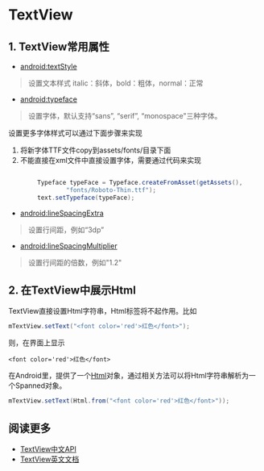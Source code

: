 # TextView

<!-- toc --> 


## 1. TextView常用属性

* [android:textStyle](http://developer.android.com/reference/android/widget/TextView.html#attr_android:textStyle)
>设置文本样式
italic：斜体，bold：粗体，normal：正常

* [android:typeface](http://developer.android.com/reference/android/widget/TextView.html#attr_android:typeface)
>设置字体，默认支持“sans”, “serif”, “monospace"三种字体。

设置更多字体样式可以通过下面步骤来实现

1. 将新字体TTF文件copy到assets/fonts/目录下面
2. 不能直接在xml文件中直接设置字体，需要通过代码来实现


```java

		Typeface typeFace = Typeface.createFromAsset(getAssets(),
				"fonts/Roboto-Thin.ttf");
		text.setTypeface(typeFace);

```

* [android:lineSpacingExtra](http://developer.android.com/reference/android/widget/TextView.html#attr_android:lineSpacingExtra)
>设置行间距，例如“3dp”
* [android:lineSpacingMultiplier](http://developer.android.com/reference/android/widget/TextView.html#attr_android:lineSpacingMultiplier)
>设置行间距的倍数，例如"1.2"


## 2. 在TextView中展示Html

TextView直接设置Html字符串，Html标签将不起作用。比如

```java
mTextView.setText("<font color='red'>红色</font>");
```
则，在界面上显示
```
<font color='red'>红色</font>
```
在Android里，提供了一个[Html](http://developer.android.com/reference/android/text/Html.html)对象，通过相关方法可以将Html字符串解析为一个Spanned对象。

```java
mTextView.setText(Html.from("<font color='red'>红色</font>"));
```
## 阅读更多


* [TextView中文API](http://www.cnblogs.com/over140/archive/2010/08/27/1809745.html)
* [TextView英文文档](http://developer.android.com/reference/android/widget/TextView.html)








